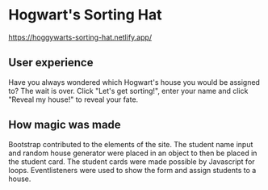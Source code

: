 # Hogwart's Sorting Hat
https://hoggywarts-sorting-hat.netlify.app/

## User experience
Have you always wondered which Hogwart's house you would be assigned to? The wait is over. Click "Let's get sorting!", enter your name and click "Reveal my house!" to reveal your fate.

## How magic was made
Bootstrap contributed to the elements of the site. The student name input and random house generator were placed in an object to then be placed in the student card. The student cards were made possible by Javascript for loops. Eventlisteners were used to show the form and assign students to a house.
